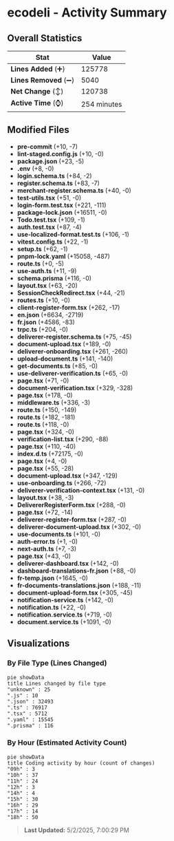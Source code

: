 # ecodeli - Activity Summary 

## Overall Statistics

| Stat                   | Value                                                             |
| ---------------------- | ----------------------------------------------------------------- |
| **Lines Added** (➕)   | 125778                                          |
| **Lines Removed** (➖) | 5040                                        |
| **Net Change** (↕)    | 120738                |
| **Active Time** (⌚)   | 254 minutes |


## Modified Files
- **pre-commit** (+10, -7)
- **lint-staged.config.js** (+10, -0)
- **package.json** (+23, -5)
- **.env** (+8, -0)
- **login.schema.ts** (+84, -2)
- **register.schema.ts** (+83, -7)
- **merchant-register.schema.ts** (+40, -0)
- **test-utils.tsx** (+51, -0)
- **login-form.test.tsx** (+221, -111)
- **package-lock.json** (+16511, -0)
- **Todo.test.tsx** (+109, -1)
- **auth.test.tsx** (+87, -4)
- **use-localized-format.test.ts** (+106, -1)
- **vitest.config.ts** (+22, -1)
- **setup.ts** (+62, -1)
- **pnpm-lock.yaml** (+15058, -487)
- **route.ts** (+0, -5)
- **use-auth.ts** (+11, -9)
- **schema.prisma** (+116, -0)
- **layout.tsx** (+63, -20)
- **SessionCheckRedirect.tsx** (+44, -21)
- **routes.ts** (+10, -0)
- **client-register-form.tsx** (+262, -17)
- **en.json** (+6634, -2719)
- **fr.json** (+4586, -83)
- **trpc.ts** (+204, -0)
- **deliverer-register.schema.ts** (+75, -45)
- **document-upload.tsx** (+189, -0)
- **deliverer-onboarding.tsx** (+261, -260)
- **upload-document.ts** (+141, -140)
- **get-documents.ts** (+85, -0)
- **use-deliverer-verification.ts** (+65, -0)
- **page.tsx** (+71, -0)
- **document-verification.tsx** (+329, -328)
- **page.tsx** (+178, -0)
- **middleware.ts** (+336, -3)
- **route.ts** (+150, -149)
- **route.ts** (+182, -181)
- **route.ts** (+118, -0)
- **page.tsx** (+324, -0)
- **verification-list.tsx** (+290, -88)
- **page.tsx** (+110, -40)
- **index.d.ts** (+72175, -0)
- **page.tsx** (+4, -0)
- **page.tsx** (+55, -28)
- **document-upload.tsx** (+347, -129)
- **use-onboarding.ts** (+266, -72)
- **deliverer-verification-context.tsx** (+131, -0)
- **layout.tsx** (+38, -3)
- **DelivererRegisterForm.tsx** (+288, -0)
- **page.tsx** (+72, -14)
- **deliverer-register-form.tsx** (+287, -0)
- **deliverer-document-upload.tsx** (+302, -0)
- **use-documents.ts** (+101, -0)
- **auth-error.ts** (+1, -0)
- **next-auth.ts** (+7, -3)
- **page.tsx** (+43, -0)
- **deliverer-dashboard.tsx** (+142, -0)
- **dashboard-translations-fr.json** (+88, -0)
- **fr-temp.json** (+1645, -0)
- **fr-documents-translations.json** (+188, -11)
- **document-upload-form.tsx** (+305, -45)
- **notification-service.ts** (+142, -0)
- **notification.ts** (+22, -0)
- **notification.service.ts** (+719, -0)
- **document.service.ts** (+1091, -0)

## Visualizations

### By File Type (Lines Changed)

```mermaid
pie showData
title Lines changed by file type
"unknown" : 25
".js" : 10
".json" : 32493
".ts" : 76917
".tsx" : 5712
".yaml" : 15545
".prisma" : 116
```

### By Hour (Estimated Activity Count)

```mermaid
pie showData
title Coding activity by hour (count of changes)
"09h" : 3
"10h" : 37
"11h" : 24
"12h" : 3
"14h" : 4
"15h" : 30
"16h" : 29
"17h" : 14
"18h" : 50
```


> **Last Updated:** 5/2/2025, 7:00:29 PM